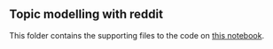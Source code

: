 ## Topic modelling with reddit

This folder contains the supporting files to the code on [this notebook](https://colab.research.google.com/drive/1dxGjomuwo9Ihg0ysc_xyL50v1VbYCiCh).

